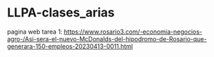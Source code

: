 # LLPA-clases_arias
pagina web tarea 1: https://www.rosario3.com/-economia-negocios-agro-/Asi-sera-el-nuevo-McDonalds-del-hipodromo-de-Rosario-que-generara-150-empleos-20230413-0011.html